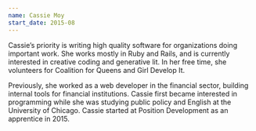 ```yaml
---
name: Cassie Moy
start_date: 2015-08
---
```


Cassie’s priority is writing high quality software for organizations doing important work. She works mostly in Ruby and Rails, and is currently interested in creative coding and generative lit. In her free time, she volunteers for Coalition for Queens and Girl Develop It.

Previously, she worked as a web developer in the financial sector, building internal tools for financial institutions. Cassie first became interested in programming while she was studying public policy and English at the University of Chicago. Cassie started at Position Development as an apprentice in 2015.
